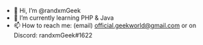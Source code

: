 - 👋 Hi, I’m @randxmGeek
- 🌱 I’m currently learning PHP & Java
- 📫 How to reach me: (email) official.geekworld@gmail.com or on Discord: randxmGeek#1622

<!---
randxmGeek/randxmGeek is a ✨ special ✨ repository because its `README.md` (this file) appears on your GitHub profile.
You can click the Preview link to take a look at your changes.
--->
